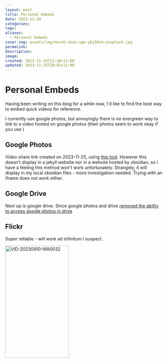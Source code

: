 ```yaml
---
layout: post
title: Personal Embeds
date: 2023-11-24
categories: 
tags: 
aliases:
  - Personal Embeds
cover-img: assets/img/marek-okon-ugm-yDj9Hi4-unsplash.jpg
permalink: 
description: 
image: 
created: 2023-11-24T12:38+11:00
updated: 2023-11-25T20:02+11:00
---
```

# Personal Embeds
Having been writing on this blog for a while now, I'd like to find the best way to embed quick videos for reference.

I currently use google photos, but annoyingly there is no evergreen way to link to a video hosted on google photos (their photos seem to work okay if you use )

## Google Photos
Video share link created on 2023-11-25, using [this tool](https://www.publicalbum.org/blog/embedding-google-photos-image).
However this doesn't display in a jekyll website nor in a website hosted by obsidian, so I have a feeling this method won't work unfortunately. Strangely, it will display in my local obsidian files - more investigation needed.
Trying with an iframe does not work either.

## Google Drive
Next up is google drive. Since google photos and drive [removed the ability to access google photos in drive](https://blog.google/products/photos/simplifying-google-photos-and-google-drive/)
## Flickr
Super reliable - will work ad infinitum I suspect.
<div><a data-flickr-embed="true" href="https://www.flickr.com/photos/199272368@N02/53354285328/in/dateposted-public/" title="VID-20230910-WA0032"><img src="https://live.staticflickr.com/31337/53354285328_d134ee871d_o.jpg" width="204" height="360" alt="VID-20230910-WA0032"/></a><script async src="//embedr.flickr.com/assets/client-code.js" charset="utf-8"></script> </div>

